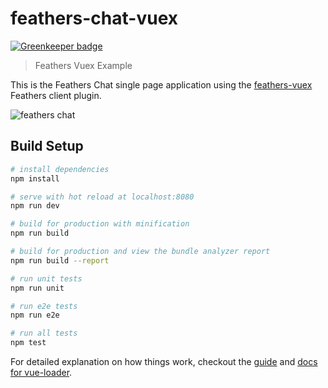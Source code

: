# feathers-chat-vuex

[![Greenkeeper badge](https://badges.greenkeeper.io/feathersjs/feathers-chat-vuex.svg)](https://greenkeeper.io/)

> Feathers Vuex Example

This is the Feathers Chat single page application using the [feathers-vuex](https://github.com/feathersjs/feathers-vuex) Feathers client plugin.

![feathers chat](https://docs.feathersjs.com/getting-started/assets/chat.gif)

## Build Setup

``` bash
# install dependencies
npm install

# serve with hot reload at localhost:8080
npm run dev

# build for production with minification
npm run build

# build for production and view the bundle analyzer report
npm run build --report

# run unit tests
npm run unit

# run e2e tests
npm run e2e

# run all tests
npm test
```

For detailed explanation on how things work, checkout the [guide](http://vuejs-templates.github.io/webpack/) and [docs for vue-loader](http://vuejs.github.io/vue-loader).
